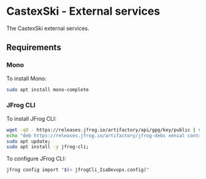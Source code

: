 # CastexSki - External services

The CastexSki external services.

## Requirements

### Mono

To install Mono:

```bash
sudo apt install mono-complete
```

### JFrog CLI

To install JFrog CLI:

```bash
wget -qO - https://releases.jfrog.io/artifactory/api/gpg/key/public | sudo apt-key add -;
echo "deb https://releases.jfrog.io/artifactory/jfrog-debs xenial contrib" | sudo tee -a /etc/apt/sources.list;
sudo apt update;
sudo apt install -y jfrog-cli;
```

To configure JFrog CLI:

```bash
jfrog config import "$(< jfrogCli_IsaDevops.config)"
```
